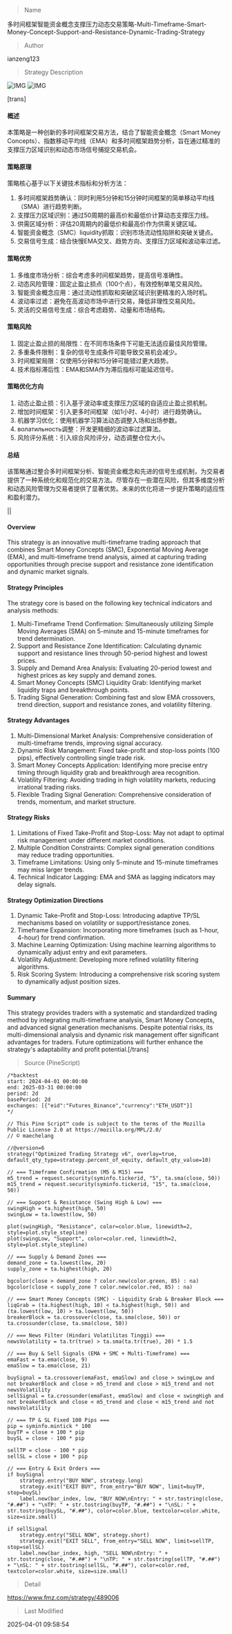 
> Name

多时间框架智能资金概念支撑压力动态交易策略-Multi-Timeframe-Smart-Money-Concept-Support-and-Resistance-Dynamic-Trading-Strategy

> Author

ianzeng123

> Strategy Description

![IMG](https://www.fmz.com/upload/asset/2d86030f6e87c7aa8b97a.png)
![IMG](https://www.fmz.com/upload/asset/2d8033af657b760aa9a13.png)




[trans]

#### 概述

本策略是一种创新的多时间框架交易方法，结合了智能资金概念（Smart Money Concepts）、指数移动平均线（EMA）和多时间框架趋势分析，旨在通过精准的支撑压力区域识别和动态市场信号捕捉交易机会。

#### 策略原理

策略核心基于以下关键技术指标和分析方法：

1. 多时间框架趋势确认：同时利用5分钟和15分钟时间框架的简单移动平均线（SMA）进行趋势判断。
2. 支撑压力区域识别：通过50周期的最高价和最低价计算动态支撑压力线。
3. 供需区域分析：评估20周期内的最低价和最高价作为供需关键区域。
4. 智能资金概念（SMC）liquidity抓取：识别市场流动性陷阱和突破关键点。
5. 交易信号生成：结合快慢EMA交叉、趋势方向、支撑压力区域和波动率过滤。

#### 策略优势

1. 多维度市场分析：综合考虑多时间框架趋势，提高信号准确性。
2. 动态风险管理：固定止盈止损点（100个点），有效控制单笔交易风险。
3. 智能资金概念应用：通过流动性抓取和突破区域识别更精准的入场时机。
4. 波动率过滤：避免在高波动市场中进行交易，降低非理性交易风险。
5. 灵活的交易信号生成：综合考虑趋势、动量和市场结构。

#### 策略风险

1. 固定止盈止损的局限性：在不同市场条件下可能无法适应最佳风险管理。
2. 多重条件限制：复杂的信号生成条件可能导致交易机会减少。
3. 时间框架局限：仅使用5分钟和15分钟可能错过更大趋势。
4. 技术指标滞后性：EMA和SMA作为滞后指标可能延迟信号。

#### 策略优化方向

1. 动态止盈止损：引入基于波动率或支撑压力区域的自适应止盈止损机制。
2. 增加时间框架：引入更多时间框架（如1小时、4小时）进行趋势确认。
3. 机器学习优化：使用机器学习算法动态调整入场和出场参数。
4. волатильность调整：开发更精细的波动率过滤算法。
5. 风险评分系统：引入综合风险评分，动态调整仓位大小。

#### 总结

该策略通过整合多时间框架分析、智能资金概念和先进的信号生成机制，为交易者提供了一种系统化和规范化的交易方法。尽管存在一些潜在风险，但其多维度分析和动态风险管理为交易者提供了显著优势。未来的优化将进一步提升策略的适应性和盈利潜力。

|| 

#### Overview

This strategy is an innovative multi-timeframe trading approach that combines Smart Money Concepts (SMC), Exponential Moving Average (EMA), and multi-timeframe trend analysis, aimed at capturing trading opportunities through precise support and resistance zone identification and dynamic market signals.

#### Strategy Principles

The strategy core is based on the following key technical indicators and analysis methods:

1. Multi-Timeframe Trend Confirmation: Simultaneously utilizing Simple Moving Averages (SMA) on 5-minute and 15-minute timeframes for trend determination.
2. Support and Resistance Zone Identification: Calculating dynamic support and resistance lines through 50-period highest and lowest prices.
3. Supply and Demand Area Analysis: Evaluating 20-period lowest and highest prices as key supply and demand zones.
4. Smart Money Concepts (SMC) Liquidity Grab: Identifying market liquidity traps and breakthrough points.
5. Trading Signal Generation: Combining fast and slow EMA crossovers, trend direction, support and resistance zones, and volatility filtering.

#### Strategy Advantages

1. Multi-Dimensional Market Analysis: Comprehensive consideration of multi-timeframe trends, improving signal accuracy.
2. Dynamic Risk Management: Fixed take-profit and stop-loss points (100 pips), effectively controlling single trade risk.
3. Smart Money Concepts Application: Identifying more precise entry timing through liquidity grab and breakthrough area recognition.
4. Volatility Filtering: Avoiding trading in high volatility markets, reducing irrational trading risks.
5. Flexible Trading Signal Generation: Comprehensive consideration of trends, momentum, and market structure.

#### Strategy Risks

1. Limitations of Fixed Take-Profit and Stop-Loss: May not adapt to optimal risk management under different market conditions.
2. Multiple Condition Constraints: Complex signal generation conditions may reduce trading opportunities.
3. Timeframe Limitations: Using only 5-minute and 15-minute timeframes may miss larger trends.
4. Technical Indicator Lagging: EMA and SMA as lagging indicators may delay signals.

#### Strategy Optimization Directions

1. Dynamic Take-Profit and Stop-Loss: Introducing adaptive TP/SL mechanisms based on volatility or support/resistance zones.
2. Timeframe Expansion: Incorporating more timeframes (such as 1-hour, 4-hour) for trend confirmation.
3. Machine Learning Optimization: Using machine learning algorithms to dynamically adjust entry and exit parameters.
4. Volatility Adjustment: Developing more refined volatility filtering algorithms.
5. Risk Scoring System: Introducing a comprehensive risk scoring system to dynamically adjust position sizes.

#### Summary

This strategy provides traders with a systematic and standardized trading method by integrating multi-timeframe analysis, Smart Money Concepts, and advanced signal generation mechanisms. Despite potential risks, its multi-dimensional analysis and dynamic risk management offer significant advantages for traders. Future optimizations will further enhance the strategy's adaptability and profit potential.[/trans]



> Source (PineScript)

``` pinescript
/*backtest
start: 2024-04-01 00:00:00
end: 2025-03-31 00:00:00
period: 2d
basePeriod: 2d
exchanges: [{"eid":"Futures_Binance","currency":"ETH_USDT"}]
*/

// This Pine Script™ code is subject to the terms of the Mozilla Public License 2.0 at https://mozilla.org/MPL/2.0/
// © maechelang

//@version=6
strategy("Optimized Trading Strategy v6", overlay=true, default_qty_type=strategy.percent_of_equity, default_qty_value=10)

// === Timeframe Confirmation (M5 & M15) ===
m5_trend = request.security(syminfo.tickerid, "5", ta.sma(close, 50))
m15_trend = request.security(syminfo.tickerid, "15", ta.sma(close, 50))

// === Support & Resistance (Swing High & Low) ===
swingHigh = ta.highest(high, 50)
swingLow = ta.lowest(low, 50)

plot(swingHigh, "Resistance", color=color.blue, linewidth=2, style=plot.style_stepline)
plot(swingLow, "Support", color=color.red, linewidth=2, style=plot.style_stepline)

// === Supply & Demand Zones ===
demand_zone = ta.lowest(low, 20)
supply_zone = ta.highest(high, 20)

bgcolor(close > demand_zone ? color.new(color.green, 85) : na)
bgcolor(close < supply_zone ? color.new(color.red, 85) : na)

// === Smart Money Concepts (SMC) - Liquidity Grab & Breaker Block ===
liqGrab = (ta.highest(high, 10) < ta.highest(high, 50)) and (ta.lowest(low, 10) > ta.lowest(low, 50))
breakerBlock = ta.crossover(close, ta.sma(close, 50)) or ta.crossunder(close, ta.sma(close, 50))

// === News Filter (Hindari Volatilitas Tinggi) ===
newsVolatility = ta.tr(true) > ta.sma(ta.tr(true), 20) * 1.5

// === Buy & Sell Signals (EMA + SMC + Multi-Timeframe) ===
emaFast = ta.ema(close, 9)
emaSlow = ta.ema(close, 21)

buySignal = ta.crossover(emaFast, emaSlow) and close > swingLow and not breakerBlock and close > m5_trend and close > m15_trend and not newsVolatility
sellSignal = ta.crossunder(emaFast, emaSlow) and close < swingHigh and not breakerBlock and close < m5_trend and close < m15_trend and not newsVolatility

// === TP & SL Fixed 100 Pips ===
pip = syminfo.mintick * 100
buyTP = close + 100 * pip
buySL = close - 100 * pip

sellTP = close - 100 * pip
sellSL = close + 100 * pip

// === Entry & Exit Orders ===
if buySignal
    strategy.entry("BUY NOW", strategy.long)
    strategy.exit("EXIT BUY", from_entry="BUY NOW", limit=buyTP, stop=buySL)
    label.new(bar_index, low, "BUY NOW\nEntry: " + str.tostring(close, "#.##") + "\nTP: " + str.tostring(buyTP, "#.##") + "\nSL: " + str.tostring(buySL, "#.##"), color=color.blue, textcolor=color.white, size=size.small)

if sellSignal
    strategy.entry("SELL NOW", strategy.short)
    strategy.exit("EXIT SELL", from_entry="SELL NOW", limit=sellTP, stop=sellSL)
    label.new(bar_index, high, "SELL NOW\nEntry: " + str.tostring(close, "#.##") + "\nTP: " + str.tostring(sellTP, "#.##") + "\nSL: " + str.tostring(sellSL, "#.##"), color=color.red, textcolor=color.white, size=size.small)

```

> Detail

https://www.fmz.com/strategy/489006

> Last Modified

2025-04-01 09:58:54
